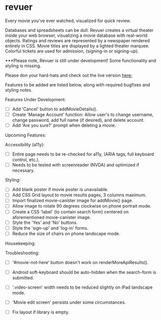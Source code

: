 # revuer
Every movie you've ever watched, visualized for quick review.

Databases and spreadsheets can be dull: Revuer creates a virtual theater inside your web browser, visualizing a movie database with real-world objects. Ratings and reviews are represented by a newspaper rendered entirely in CSS. Movie titles are displayed by a lighted theater marquee. Colorful tickets are used for admission, (signing-in or signing-up).

***Please note, Revuer is still under development! Some functionality and styling is missing.

Please don your hard-hats and check out the live version [here:](https://revuer.herokuapp.com/)

Features to be added are listed below, along with required bugfixes and styling notes.

Features Under Development:
  * [ ] Add 'Cancel' button to addMovieDetails().
  * [ ] Create 'Manage Account' function: Allow user's to change username, change password, add full name (if desired), and delete account.
  * [ ] Add 'Are you sure?' prompt when deleting a movie.
  
Upcoming Features:
  
Accessibility (a11y):
  * [ ] Entire page needs to be re-checked for a11y, (ARIA tags, full keyboard control, etc.).
  * [ ] Needs to be tested with screenreader (NVDA) and optimized if necessary.
 
Styling:
  * [ ] Add blank poster if movie poster is unavailable.
  * [ ] Add CSS Grid layout to movie results pages, 3 columns maximum.
  * [ ] Import finalized movie-canister image for addMovie() page.
  * [ ] Allow image to rotate 90 degrees clockwise on phone portrait mode.
  * [ ] Create a CSS 'label' (to contain search form) centered on aforementioned movie-canister image.
  * [ ] Style the 'Yes' and 'No' buttons.
  * [ ] Style the 'sign-up' and 'log-in' forms.
  * [ ] Reduce the size of chairs on phone landscape mode.
    
Housekeeping:
     
Troubleshooting:
  * [ ] '#movie-not-here' button doesn't work on renderMoreApiResults().
  * [ ] Android soft-keyboard should be auto-hidden when the search-form is submitted.
  * [ ] '.video-screen' width needs to be reduced slightly on iPad landscape mode.
  * [ ] 'Movie edit screen' persists under some circumstances.
  * [ ] Fix layout if library is empty.
  
